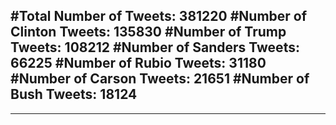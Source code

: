 #Total Number of Tweets: 381220 
#Number of Clinton Tweets: 135830
#Number of Trump Tweets: 108212
#Number of Sanders Tweets: 66225
#Number of Rubio Tweets: 31180
#Number of Carson Tweets: 21651
#Number of Bush Tweets: 18124
---
---
